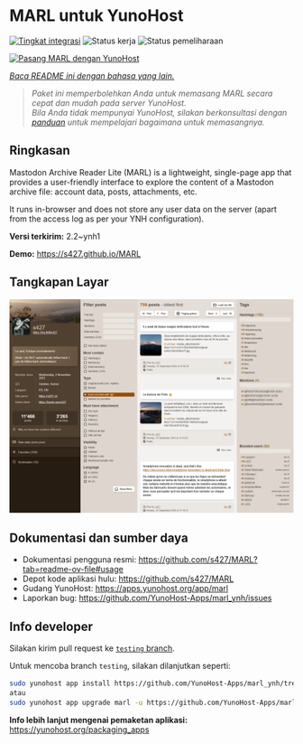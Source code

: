 <!--
N.B.: README ini dibuat secara otomatis oleh <https://github.com/YunoHost/apps/tree/master/tools/readme_generator>
Ini TIDAK boleh diedit dengan tangan.
-->

# MARL untuk YunoHost

[![Tingkat integrasi](https://apps.yunohost.org/badge/integration/marl)](https://ci-apps.yunohost.org/ci/apps/marl/)
![Status kerja](https://apps.yunohost.org/badge/state/marl)
![Status pemeliharaan](https://apps.yunohost.org/badge/maintained/marl)

[![Pasang MARL dengan YunoHost](https://install-app.yunohost.org/install-with-yunohost.svg)](https://install-app.yunohost.org/?app=marl)

*[Baca README ini dengan bahasa yang lain.](./ALL_README.md)*

> *Paket ini memperbolehkan Anda untuk memasang MARL secara cepat dan mudah pada server YunoHost.*  
> *Bila Anda tidak mempunyai YunoHost, silakan berkonsultasi dengan [panduan](https://yunohost.org/install) untuk mempelajari bagaimana untuk memasangnya.*

## Ringkasan

Mastodon Archive Reader Lite (MARL) is a lightweight, single-page app that provides a user-friendly interface to explore the content of a Mastodon archive file: account data, posts, attachments, etc.

It runs in-browser and does not store any user data on the server (apart from the access log as per your YNH configuration).


**Versi terkirim:** 2.2~ynh1

**Demo:** <https://s427.github.io/MARL>

## Tangkapan Layar

![Tangkapan Layar pada MARL](./doc/screenshots/marl_ynh.png)

## Dokumentasi dan sumber daya

- Dokumentasi pengguna resmi: <https://github.com/s427/MARL?tab=readme-ov-file#usage>
- Depot kode aplikasi hulu: <https://github.com/s427/MARL>
- Gudang YunoHost: <https://apps.yunohost.org/app/marl>
- Laporkan bug: <https://github.com/YunoHost-Apps/marl_ynh/issues>

## Info developer

Silakan kirim pull request ke [`testing` branch](https://github.com/YunoHost-Apps/marl_ynh/tree/testing).

Untuk mencoba branch `testing`, silakan dilanjutkan seperti:

```bash
sudo yunohost app install https://github.com/YunoHost-Apps/marl_ynh/tree/testing --debug
atau
sudo yunohost app upgrade marl -u https://github.com/YunoHost-Apps/marl_ynh/tree/testing --debug
```

**Info lebih lanjut mengenai pemaketan aplikasi:** <https://yunohost.org/packaging_apps>
